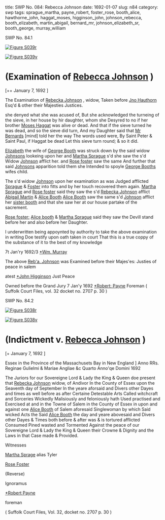 title: SWP No. 084: Rebecca Johnson
date: 1692-01-07
slug: n84
category: swp
tags: sprague_martha, payne_robert, foster_rose, booth_alice, hawthorne_john, haggat_moses, higginson_john, johnson_rebecca, booth_elizabeth, martin_abigail, bernard_mr, johnson_elizabeth_sr, booth_george, murray_william




<div markdown class="doc" id="n84.1">

<div class="doc_id">SWP No. 84.1</div>



<span markdown class="figure">[![Figure S039r](archives/Suffolk/small/S039A.jpg)](archives/Suffolk/large/S039A.jpg)</span>



<span markdown class="figure">[![Figure S039v](archives/Suffolk/small/S039B.jpg)](archives/Suffolk/large/S039B.jpg)</span>


# (Examination of [Rebecca Johnson](/tag/johnson_rebecca.html) )

[++ January 7, 1692 ]

The Examination of [Rebecka Johnson](/tag/johnson_rebecca.html) , widow, Taken before [Jno Hauthorn](/tag/hawthorne_john.html) Esq'd & other their Majesties Justices.

she denyed what she was acused of, But she acknowledged the turneing of the sieve, in her house by hir daughter, whom she Desyred to no if her brother [Moses Haggat](/tag/haggat_moses.html) was alive or dead. And that if the sieve turned he was dead, and so the sieve did turn, And my Daughter said that [Mr Bernards](/tag/bernard_mr.html) [mind] told her the way The words used were, By Saint Peter & Saint Paul, if Haggat be dead Let this sieve turn round; & so it did.

[Elizabeth](/tag/booth_elizabeth.html) the wife of [George Booth](/tag/booth_george.html) was struck down by the said widow [Johnsons](/tag/johnson_elizabeth_sr.html) lookeing upon her and [Martha Sprague](/tag/sprague_martha.html) s'd she saw the s'd Widow [Johnson](/tag/johnson_elizabeth_sr.html) afflict her. and [Rose foster](/tag/foster_rose.html) saw the same And further that said [Johnsons](/tag/johnson_elizabeth_sr.html) apparition told them she Intended to spoyle [George Booths](/tag/booth_george.html) wifes child.

The s'd widow [Johnson](/tag/johnson_elizabeth_sr.html) upon her examination as was Judged afflicted [Sprague](/tag/sprague_martha.html) & [Foster](/tag/foster_rose.html) into fitts and by her touch recovered them again. [Martha Sprague](/tag/sprague_martha.html) and [Rose foster](/tag/foster_rose.html) said they saw the s'd [Rebecka Johnson](/tag/johnson_rebecca.html) afflict [Abigail Martin](/tag/martin_abigail.html) & [Alice Booth](/tag/booth_alice.html) [Alice Booth](/tag/booth_alice.html) saw the same s'd [Johnson](/tag/johnson_rebecca.html) afflict her [sister booth](/tag/booth_elizabeth.html) and that she saw her at our house partake of the sacrement.

[Rose foster:](/tag/foster_rose.html) [Alice booth](/tag/booth_alice.html) & [Martha Sprague](/tag/sprague_martha.html) said they saw the Devill stand before her and also before her Daughter.

I underwritten being appoynted by authority to take the above examination in writing Doe testify upon oath taken in court That this is a true coppy of the substance of it to the best of my knowledge 

7t Jan'ry 1692/3 [*Wm. Murray](/tag/murray_william.html)

 

The above [Reb'a. Johnson](/tag/johnson_rebecca.html) was Examined before their Majes'es: Justies of peace in salem

atest [*John Higginson](/tag/higginson_john.html) Just Peace

Owned before the Grand Jury 
7 Jan'y 1692  [*Robert: Payne](/tag/payne_robert.html) Foreman ( Suffolk Court Files, vol. 32 docket no. 2707 p. 30 )

</div>



<div markdown class="doc" id="n84.2">

<div class="doc_id">SWP No. 84.2</div>



<span markdown class="figure">[![Figure S038r](archives/Suffolk/small/S038A.jpg)](archives/Suffolk/large/S038A.jpg)</span>



<span markdown class="figure">[![Figure S038v](archives/Suffolk/small/S038B.jpg)](archives/Suffolk/large/S038B.jpg)</span>


# (Indictment v. [Rebecca Johnson](/tag/johnson_rebecca.html) )

[+ January 7, 1692 ]

Essex in the Province of the Massachusets Bay in New England ] Anno RRs. Reginae Gulielmi & Mariae Angliae &c Quarto Anno'qe Domini 1692

The Juriors for our Sovereigne Lord & Lady the King & Queen doe present that [Rebecka Johnson](/tag/johnson_rebecca.html) widow, of Andivor In the County of Essex upon the Seaventh day of September In the yeare aforsaid and Divers other Dayes and times as well before as after Certaine Detestable Arts Called witchcraft and Sorceries Wickedly Malisiously and feloniously hath Used practised and Exercised at and in the Towne of Salem in the County of Essex in upon and against one [Alice Booth](/tag/booth_alice.html) of Salem aforesaid Singlewoman by which Said wicked Acts the Said [Alice Booth](/tag/booth_alice.html) the day and yeare abovesaid and Divers other Dayes & Times both before & after was & is tortured afflicted Consumed Pined wasted and Tormented Against the peace of our Sovereigne Lord & Lady the King & Queen their Crowne & Dignity and the Laws in that Case made & Provided.

Witnesses 

[Martha Sprage](/tag/sprague_martha.html) alias Tyler

[Rose Foster](/tag/foster_rose.html)

(Reverse) 

Ignoramus 

[*Robert Payne](/tag/payne_robert.html)

foreman 

( Suffolk Court Files, Vol. 32, docket no. 2707 p. 30 )


</div>

